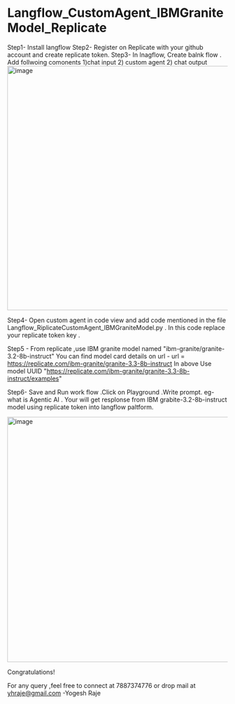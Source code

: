 # Langflow_CustomAgent_IBMGraniteModel_Replicate
Step1- Install langflow 
Step2- Register on Replicate  with your github account and create replicate token.
Step3- In lnagflow, Create balnk flow . Add follwoing comonents 
1)chat input 2) custom agent 2) chat output
<img width="959" height="557" alt="image" src="https://github.com/user-attachments/assets/d6d0fdc0-a62e-4fd7-ac45-5160f83a8400" />



Step4- Open custom agent in code view and add code mentioned in the file Langflow_RiplicateCustomAgent_IBMGraniteModel.py  . In this code replace your replicate token key .

Step5 - From replicate ,use IBM granite model named "ibm-granite/granite-3.2-8b-instruct"
You can find model card details on url - url = https://replicate.com/ibm-granite/granite-3.3-8b-instruct
In above Use model UUID "https://replicate.com/ibm-granite/granite-3.3-8b-instruct/examples"

Step6- Save and Run work flow .Click on Playground .Write prompt.
eg- what is Agentic AI . 
Your will get resplonse from IBM grabite-3.2-8b-instruct model using replicate token into langflow paltform.

<img width="957" height="559" alt="image" src="https://github.com/user-attachments/assets/f9e54a24-dc86-4950-a473-85f5dd53ce60" />


Congratulations!

For any query ,feel free to connect at 7887374776 or drop mail at yhraje@gmail.com
-Yogesh Raje 





